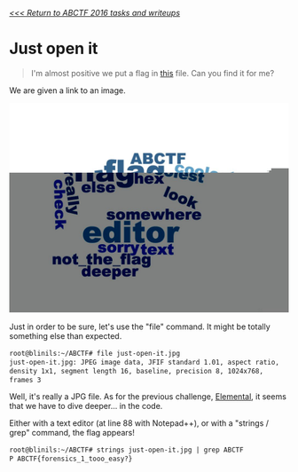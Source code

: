 _[<<< Return to ABCTF 2016 tasks and writeups](/abctf-2016)_
# Just open it

>I'm almost positive we put a flag in [this](https://mega.nz/#!q8FBHAqD!D2-GX_5pi5rb1cfjNGTV-NDWTahZiJlFfDl5PlUY8z8) file.
Can you find it for me?

We are given a link to an image.

![Find the flag in this image](just-open-it.jpg)

Just in order to be sure, let's use the "file" command. It might be totally something else than expected.

```console
root@blinils:~/ABCTF# file just-open-it.jpg
just-open-it.jpg: JPEG image data, JFIF standard 1.01, aspect ratio,
density 1x1, segment length 16, baseline, precision 8, 1024x768, frames 3
```
 
Well, it's really a JPG file. As for the previous challenge,
[Elemental](/abctf-2016/elemental-10), it seems that we have to dive deeper... in the code.

Either with a text editor (at line 88 with Notepad++), or with a "strings / grep" command, the flag appears!

```console
root@blinils:~/ABCTF# strings just-open-it.jpg | grep ABCTF
P ABCTF{forensics_1_tooo_easy?}
```

